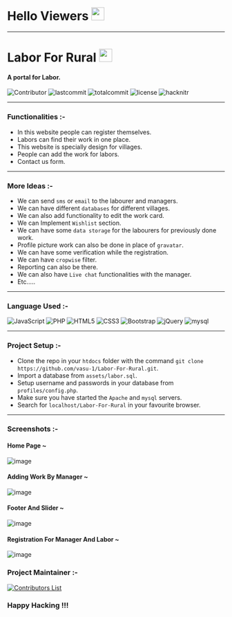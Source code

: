 # Hello Viewers <img src="https://raw.githubusercontent.com/MartinHeinz/MartinHeinz/master/wave.gif" width="30px">

---

# Labor For Rural <img src="https://user-images.githubusercontent.com/76911582/139538885-bbd17dc5-aa78-4499-bc3c-28d7a52b7770.png"  width="30px">
#### A portal for Labor.

![Contributor](https://img.shields.io/github/contributors/vasu-1/Labor-For-Rural)
![lastcommit](https://img.shields.io/github/last-commit/vasu-1/Labor-For-Rural)
![totalcommit](https://img.shields.io/github/commit-activity/w/vasu-1/Labor-For-Rural)
![license](https://img.shields.io/badge/license-Apache2.0-blue)
![hacknitr](https://img.shields.io/badge/hacknitr-3.0-blue)

---

### Functionalities :- 

- In this website people can register themselves.
- Labors can find their work in one place.
- This website is specially design for villages.
- People can add the work for labors.
- Contact us form.

--- 

### More Ideas :-

- We can send `sms` or `email` to the labourer and managers.
- We can have different `databases` for different villages.
- We can also add functionality to edit the work card.
- We can Implement `Wishlist` section.
- We can have some `data storage` for the labourers for previously done work.
- Profile picture work can also be done in place of `gravatar`.
- We can have some verification while the registration.
- We can have `cropwise` filter.
- Reporting can also be there.
- We can also have `Live chat` functionalities with the manager. 
- Etc.....

---

### Language Used :-

![JavaScript](https://img.shields.io/badge/javascript-%23323330.svg?style=for-the-badge&logo=javascript&logoColor=%23F7DF1E)
![PHP](https://img.shields.io/badge/php-%23777BB4.svg?style=for-the-badge&logo=php&logoColor=white)
![HTML5](https://img.shields.io/badge/html5-%23E34F26.svg?style=for-the-badge&logo=html5&logoColor=white)
![CSS3](https://img.shields.io/badge/css3-%231572B6.svg?style=for-the-badge&logo=css3&logoColor=white)
![Bootstrap](https://img.shields.io/badge/bootstrap-%23563D7C.svg?style=for-the-badge&logo=bootstrap&logoColor=white)
![jQuery](https://img.shields.io/badge/jquery-%230769AD.svg?style=for-the-badge&logo=jquery&logoColor=white)
![mysql](https://img.shields.io/badge/mysql-%230769AD.svg?style=for-the-badge&logo=mysql&logoColor=white)

---

### Project Setup :-

- Clone the repo in your `htdocs` folder with the command `git clone https://github.com/vasu-1/Labor-For-Rural.git`.
- Import a database from `assets/labor.sql`.
- Setup username and passwords in your database from `profiles/config.php`.
- Make sure you have started the `Apache` and `mysql` servers.
- Search for `localhost/Labor-For-Rural` in your favourite browser.

---

### Screenshots :-

#### Home Page ~

![image](https://user-images.githubusercontent.com/76911582/139553645-f9fd6e14-0800-4151-afbe-94691a946fe9.png)

#### Adding Work By Manager ~

![image](https://user-images.githubusercontent.com/76911582/139553681-38bfaa13-e568-4aad-98cb-84fbcead591c.png)

#### Footer And Slider ~

![image](https://user-images.githubusercontent.com/76911582/139553707-2eb00433-70c5-43b8-9963-7a2add803ada.png)

#### Registration For Manager And Labor ~

![image](https://user-images.githubusercontent.com/76911582/139553716-1d3c55a7-0556-4aa0-9907-78a730198bb1.png)


### Project Maintainer :-

[![Contributors List](https://contrib.rocks/image?repo=vasu-1/Labor-For-Rural)](https://github.com/vasu-1/Labor-For-Rural/graphs/contributors)


### Happy Hacking !!!